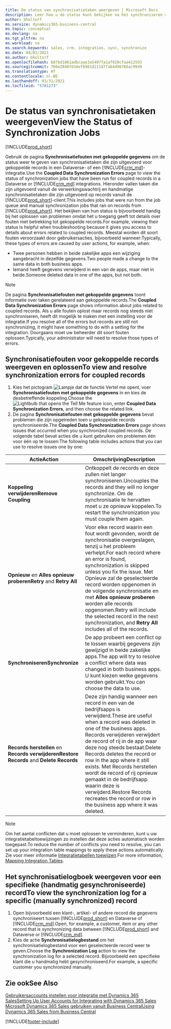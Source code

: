 ```yaml
---
title: De status van synchronisatietaken weergeven | Microsoft Docs
description: Leer hoe u de status kunt bekijken na het synchroniseren van gekoppelde records.
author: bholtorf
ms.service: dynamics365-business-central
ms.topic: conceptual
ms.devlang: na
ms.tgt_pltfrm: na
ms.workload: na
ms.search.keywords: sales, crm, integration, sync, synchronize
ms.date: 04/01/2021
ms.author: bholtorf
ms.openlocfilehash: b87bd1061adbcaae3a5497fa1af020cfaa412593
ms.sourcegitcommit: 766e2840fd16efb901d211d7fa64d96766ac99d9
ms.translationtype: HT
ms.contentlocale: nl-BE
ms.lasthandoff: 03/31/2021
ms.locfileid: "5781273"
---
```

# <a name="view-the-status-of-synchronization-jobs"></a><span data-ttu-id="3a734-103">De status van synchronisatietaken weergeven</span><span class="sxs-lookup"><span data-stu-id="3a734-103">View the Status of Synchronization Jobs</span></span>
[!INCLUDE[prod_short](includes/cc_data_platform_banner.md)]

<span data-ttu-id="3a734-104">Gebruik de pagina **Synchronisatiefouten met gekoppelde gegevens** om de status weer te geven van synchronisatietaken die zijn uitgevoerd voor gekoppelde records in een Dataverse- of een [!INCLUDE[crm_md](includes/crm_md.md)]-integratie.</span><span class="sxs-lookup"><span data-stu-id="3a734-104">Use the **Coupled Data Synchronization Errors** page to view the status of synchronization jobs that have been run for coupled records in a Dataverse or [!INCLUDE[crm_md](includes/crm_md.md)] integrations.</span></span> <span data-ttu-id="3a734-105">Hieronder vallen taken die zijn uitgevoerd vanuit de verwerkingswachtrij en handmatige synchronisatietaken die zijn uitgevoerd op records vanuit de [!INCLUDE[prod_short](includes/prod_short.md)]-client.</span><span class="sxs-lookup"><span data-stu-id="3a734-105">This includes jobs that were run from the job queue and manual synchronization jobs that ran on records from [!INCLUDE[prod_short](includes/prod_short.md)].</span></span> <span data-ttu-id="3a734-106">Het bekijken van hun status is bijvoorbeeld handig bij het oplossen van problemen omdat het u toegang geeft tot details over fouten met betrekking tot gekoppelde records.</span><span class="sxs-lookup"><span data-stu-id="3a734-106">For example, viewing their status is helpful when troubleshooting because it gives you access to details about errors related to coupled records.</span></span> <span data-ttu-id="3a734-107">Meestal worden dit soort fouten veroorzaakt door gebruikersacties, bijvoorbeeld wanneer:</span><span class="sxs-lookup"><span data-stu-id="3a734-107">Typically, these types of errors are caused by user actions, for example, when:</span></span>  

* <span data-ttu-id="3a734-108">Twee personen hebben in beide zakelijke apps een wijziging aangebracht in dezelfde gegevens.</span><span class="sxs-lookup"><span data-stu-id="3a734-108">Two people made a change to the same data in both business apps.</span></span>
* <span data-ttu-id="3a734-109">Iemand heeft gegevens verwijderd in een van de apps, maar niet in beide.</span><span class="sxs-lookup"><span data-stu-id="3a734-109">Someone deleted data in one of the apps, but not both.</span></span>

> [!Note]
> <span data-ttu-id="3a734-110">De pagina **Synchronisatiefouten met gekoppelde gegevens** toont informatie over taken gerelateerd aan gekoppelde records.</span><span class="sxs-lookup"><span data-stu-id="3a734-110">The **Coupled Data Synchronization Errors** page shows information about jobs related to coupled records.</span></span> <span data-ttu-id="3a734-111">Als u alle fouten oplost maar records nog steeds niet synchroniseren, heeft dit mogelijk te maken met een instelling voor de integratie.</span><span class="sxs-lookup"><span data-stu-id="3a734-111">If you resolve all of the errors but records are still not synchronizing, it might have something to do with a setting for the integration.</span></span> <span data-ttu-id="3a734-112">Doorgaans moet uw beheerder dit soort fouten oplossen.</span><span class="sxs-lookup"><span data-stu-id="3a734-112">Typically, your administrator will need to resolve those types of errors.</span></span>   

<!--

> [!VIDEO https://go.microsoft.com/fwlink/?linkid=2098171]

-->

## <a name="to-view-and-resolve-synchronization-errors-for-coupled-records"></a><span data-ttu-id="3a734-113">Synchronisatiefouten voor gekoppelde records weergeven en oplossen</span><span class="sxs-lookup"><span data-stu-id="3a734-113">To view and resolve synchronization errors for coupled records</span></span>
1. <span data-ttu-id="3a734-114">Kies het pictogram ![Lampje dat de functie Vertel me opent](media/ui-search/search_small.png "Vertel me wat u wilt doen"), voer **Synchronisatiefouten met gekoppelde gegevens** in en kies de desbetreffende koppeling.</span><span class="sxs-lookup"><span data-stu-id="3a734-114">Choose the ![Lightbulb that opens the Tell Me feature](media/ui-search/search_small.png "Tell me what you want to do") icon, enter **Coupled Data Synchronization Errors**, and then choose the related link.</span></span>
2. <span data-ttu-id="3a734-115">De pagina **Synchronisatiefouten met gekoppelde gegevens** bevat problemen die zijn opgetreden toen u gekoppelde records synchroniseerde.</span><span class="sxs-lookup"><span data-stu-id="3a734-115">The **Coupled Data Synchronization Errors** page shows issues that occurred when you synchronized coupled records.</span></span> <span data-ttu-id="3a734-116">De volgende tabel bevat acties die u kunt gebruiken om problemen één voor één op te lossen:</span><span class="sxs-lookup"><span data-stu-id="3a734-116">The following table includes actions that you can use to resolve issues one by one:</span></span>

|<span data-ttu-id="3a734-117">Actie</span><span class="sxs-lookup"><span data-stu-id="3a734-117">Action</span></span>|<span data-ttu-id="3a734-118">Omschrijving</span><span class="sxs-lookup"><span data-stu-id="3a734-118">Description</span></span>|
|----|----|
|<span data-ttu-id="3a734-119">**Koppeling verwijderen**</span><span class="sxs-lookup"><span data-stu-id="3a734-119">**Remove Coupling**</span></span>|<span data-ttu-id="3a734-120">Ontkoppelt de records en deze zullen niet langer synchroniseren.</span><span class="sxs-lookup"><span data-stu-id="3a734-120">Uncouples the records and they will no longer synchronize.</span></span> <span data-ttu-id="3a734-121">Om de synchronisatie te hervatten moet u ze opnieuw koppelen.</span><span class="sxs-lookup"><span data-stu-id="3a734-121">To restart the synchronization you must couple them again.</span></span> |
|<span data-ttu-id="3a734-122">**Opnieuw** en **Alles opnieuw proberen**</span><span class="sxs-lookup"><span data-stu-id="3a734-122">**Retry** and **Retry All**</span></span>|<span data-ttu-id="3a734-123">Voor elke record waarin een fout wordt gevonden, wordt de synchronisatie overgeslagen, tenzij u het probleem verhelpt.</span><span class="sxs-lookup"><span data-stu-id="3a734-123">For each record where an error is found, synchronization is skipped unless you fix the issue.</span></span> <span data-ttu-id="3a734-124">Met Opnieuw zal de geselecteerde record worden opgenomen in de volgende synchronisatie en met **Alles opnieuw proberen** worden alle records opgenomen.</span><span class="sxs-lookup"><span data-stu-id="3a734-124">Retry will include the selected record in the next synchronization, and **Retry All** includes all of the records.</span></span>|
|<span data-ttu-id="3a734-125">**Synchroniseren**</span><span class="sxs-lookup"><span data-stu-id="3a734-125">**Synchronize**</span></span>|<span data-ttu-id="3a734-126">De app probeert een conflict op te lossen waarbij gegevens zijn gewijzigd in beide zakelijke apps.</span><span class="sxs-lookup"><span data-stu-id="3a734-126">The app will try to resolve a conflict where data was changed in both business apps.</span></span> <span data-ttu-id="3a734-127">U kunt kiezen welke gegevens worden gebruikt.</span><span class="sxs-lookup"><span data-stu-id="3a734-127">You can choose the data to use.</span></span>|
|<span data-ttu-id="3a734-128">**Records herstellen** en **Records verwijderen**</span><span class="sxs-lookup"><span data-stu-id="3a734-128">**Restore Records** and **Delete Records**</span></span>|<span data-ttu-id="3a734-129">Deze zijn handig wanneer een record in een van de bedrijfsapps is verwijderd.</span><span class="sxs-lookup"><span data-stu-id="3a734-129">These are useful when a record was deleted in one of the business apps.</span></span> <span data-ttu-id="3a734-130">Records verwijderen verwijdert de record of rij in de app waar deze nog steeds bestaat.</span><span class="sxs-lookup"><span data-stu-id="3a734-130">Delete Records deletes the record or row in the app where it still exists.</span></span> <span data-ttu-id="3a734-131">Met Records herstellen wordt de record of rij opnieuw gemaakt in de bedrijfsapp waarin deze is verwijderd.</span><span class="sxs-lookup"><span data-stu-id="3a734-131">Restore Records recreates the record or row in the business app where it was deleted.</span></span>|

> [!NOTE]
> <span data-ttu-id="3a734-132">Om het aantal conflicten dat u moet oplossen te verminderen, kunt u uw integratietabeltoewijzingen zo instellen dat deze acties automatisch worden toegepast.</span><span class="sxs-lookup"><span data-stu-id="3a734-132">To reduce the number of conflicts you need to resolve, you can set up your integration table mappings to apply these actions automatically.</span></span> <span data-ttu-id="3a734-133">Zie voor meer informatie [Integratietabellen toewijzen](admin-how-to-modify-table-mappings-for-synchronization.md#mapping-integration-tables).</span><span class="sxs-lookup"><span data-stu-id="3a734-133">For more information, [Mapping Integration Tables](admin-how-to-modify-table-mappings-for-synchronization.md#mapping-integration-tables).</span></span>

## <a name="to-view-the-synchronization-log-for-a-specific-manually-synchronized-record"></a><span data-ttu-id="3a734-134">Het synchronisatielogboek weergeven voor een specifieke (handmatig gesynchroniseerde) record</span><span class="sxs-lookup"><span data-stu-id="3a734-134">To view the synchronization log for a specific (manually synchronized) record</span></span>
1. <span data-ttu-id="3a734-135">Open bijvoorbeeld een klant-, artikel- of andere record die gegevens synchroniseert tussen [!INCLUDE[prod_short](includes/prod_short.md)] en Dataverse of [!INCLUDE[crm_md](includes/crm_md.md)].</span><span class="sxs-lookup"><span data-stu-id="3a734-135">Open, for example, a customer, item or any other record that is synchronizing data between [!INCLUDE[prod_short](includes/prod_short.md)] and Dataverse or [!INCLUDE[crm_md](includes/crm_md.md)].</span></span>
2. <span data-ttu-id="3a734-136">Kies de actie **Synchronisatielogbestand** om het synchronisatielogbestand voor een geselecteerde record weer te geven.</span><span class="sxs-lookup"><span data-stu-id="3a734-136">Choose the **Synchronization Log** action to view the synchronization log for a selected record.</span></span> <span data-ttu-id="3a734-137">Bijvoorbeeld een specifieke klant die u handmatig hebt gesynchroniseerd.</span><span class="sxs-lookup"><span data-stu-id="3a734-137">For example, a specific customer you synchronized manually.</span></span>

## <a name="see-also"></a><span data-ttu-id="3a734-138">Zie ook</span><span class="sxs-lookup"><span data-stu-id="3a734-138">See Also</span></span>  
[<span data-ttu-id="3a734-139">Gebruikersaccounts instellen voor integratie met Dynamics 365 Sales</span><span class="sxs-lookup"><span data-stu-id="3a734-139">Setting Up User Accounts for Integrating with Dynamics 365 Sales</span></span>](admin-setting-up-integration-with-dynamics-sales.md)  
[<span data-ttu-id="3a734-140">Microsoft Dynamics 365 Sales gebruiken vanuit Business Central</span><span class="sxs-lookup"><span data-stu-id="3a734-140">Using Dynamics 365 Sales from Business Central</span></span>](marketing-integrate-dynamicscrm.md)


[!INCLUDE[footer-include](includes/footer-banner.md)]